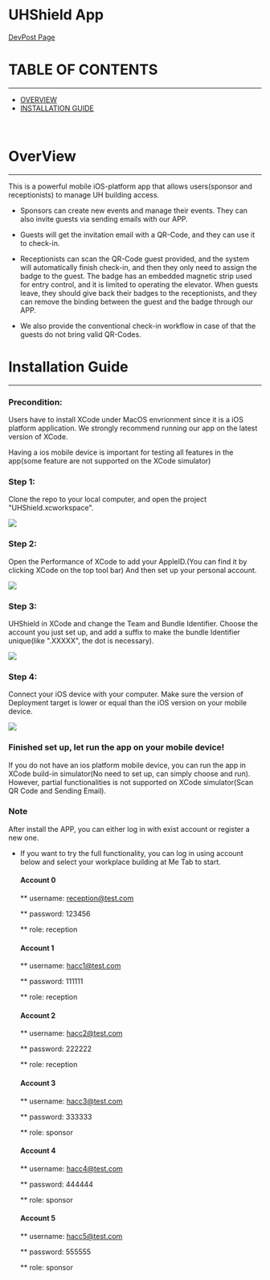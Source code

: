 # UHShield App


[DevPost Page](https://devpost.com/software/uhshield)


# TABLE OF CONTENTS
***
* [OVERVIEW](#overview)
* [INSTALLATION GUIDE](#installation-guide)

<br/>

# OverView
***
This is a powerful mobile iOS-platform app that allows users(sponsor and receptionists) to manage UH building access. 

* Sponsors can create new events and manage their events. They can also invite guests via sending emails with our APP.

* Guests will get the invitation email with a QR-Code, and they can use it to check-in.

* Receptionists can scan the QR-Code guest provided, and the system will automatically finish check-in, and then they only need to assign the badge to the guest. The badge has an embedded magnetic strip used for entry control, and it is limited to operating the elevator. When guests leave, they should give back their badges to the receptionists, and they can remove the binding between the guest and the badge through our APP.

* We also provide the conventional check-in workflow in case of that the guests do not bring valid QR-Codes.

# Installation Guide
***
### Precondition: 
Users have to install XCode under MacOS envrionment since it is a iOS platform application. We strongly recommend running our app on the latest version of XCode. 

Having a ios mobile device is important for testing all features in the app(some feature are not supported on the XCode simulator)
### Step 1:
Clone the repo to your local computer, and open the project "UHShield.xcworkspace".
<p><img class="ui large image" src="../main/images/Step1.png"/ ></p>

### Step 2:
Open the Performance of XCode to add your AppleID.(You can find it by clicking XCode on the top tool bar)
And then set up your personal account.
<p><img class="ui large image" src="../main/images/Step2.png"/ ></p>

### Step 3:
UHShield in XCode and change the Team and Bundle Identifier. Choose the account you just set up, and add a suffix to make the bundle Identifier unique(like ".XXXXX", the dot is necessary).
<p><img class="ui large image" src="../main/images/Step3.png"/ ></p>

### Step 4: 
Connect your iOS device with your computer. Make sure the version of Deployment target is lower or equal than the iOS version on your mobile device.
<p><img class="ui large image" src="../main/images/Step4.png"/ ></p>

### Finished set up, let run the app on your mobile device!
If you do not have an ios platform mobile device, you can run the app in XCode build-in simulator(No need to set up, can simply choose and run).
However, partial functionalities is not supported on XCode simulator(Scan QR Code and Sending Email).

### Note
After install the APP, you can either log in with exist account or register a new one.

* If you want to try the full functionality, you can log in using account below and select your workplace building at Me Tab to start.


  #### Account 0

  ** username: reception@test.com  
  
  ** password: 123456
  
  ** role: reception
  
  #### Account 1
  
  ** username: hacc1@test.com
  
  ** password: 111111
  
  ** role: reception
  
  
  #### Account 2
  ** username: hacc2@test.com
  
  ** password: 222222
  
  ** role: reception
  
  
  #### Account 3
  ** username: hacc3@test.com
  
  ** password: 333333
  
  ** role: sponsor
  
  
  #### Account 4
  ** username: hacc4@test.com
  
  ** password: 444444
  
  ** role: sponsor
  
  
  #### Account 5
  ** username: hacc5@test.com
  
  ** password: 555555
  
  ** role: sponsor
